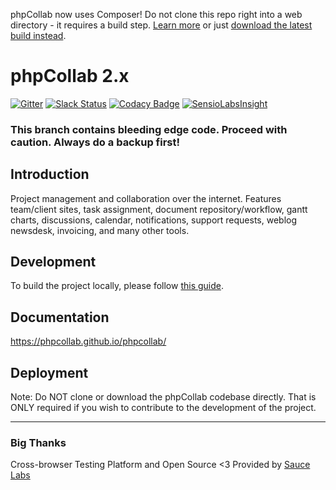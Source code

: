 phpCollab now uses Composer! Do not clone this repo right into a web directory - it requires a build step. [Learn more](https://phpcollab.github.io/phpcollab/developer/Build-Process.html) or just [download the latest build instead](https://github.com/phpcollab/phpcollab/releases/latest).


phpCollab 2.x
===
[![Gitter](https://badges.gitter.im/phpcollab/phpcollab.svg)](https://gitter.im/phpcollab/phpcollab?utm_source=badge&utm_medium=badge&utm_campaign=pr-badge)
[![Slack Status](https://slack.phpcollab.com/badge.svg)](https://slack.phpcollab.com)
[![Codacy Badge](https://api.codacy.com/project/badge/Grade/665531ad20b74af4bdb293116ce3f46b)](https://www.codacy.com/app/mindblender/phpcollab?utm_source=github.com&amp;utm_medium=referral&amp;utm_content=phpcollab/phpcollab&amp;utm_campaign=Badge_Grade)
[![SensioLabsInsight](https://insight.sensiolabs.com/projects/93ecaeb6-c941-4bdb-87c9-52209d76ed20/mini.png)](https://insight.sensiolabs.com/projects/93ecaeb6-c941-4bdb-87c9-52209d76ed20)

### This branch contains bleeding edge code.  Proceed with caution.  Always do a backup first!

## Introduction
Project management and collaboration over the internet. Features team/client sites, task assignment, document repository/workflow, gantt charts, discussions, calendar, notifications, support requests, weblog newsdesk, invoicing, and many other tools.

## Development
To build the project locally, please follow [this guide](https://phpcollab.github.io/phpcollab/developer/Build-Process.html).

## Documentation
https://phpcollab.github.io/phpcollab/

## Deployment
Note: Do NOT clone or download the phpCollab codebase directly. That is ONLY required if you wish to contribute to the development of the project.

----

### Big Thanks

Cross-browser Testing Platform and Open Source <3 Provided by [Sauce Labs][homepage]

[homepage]: https://saucelabs.com
